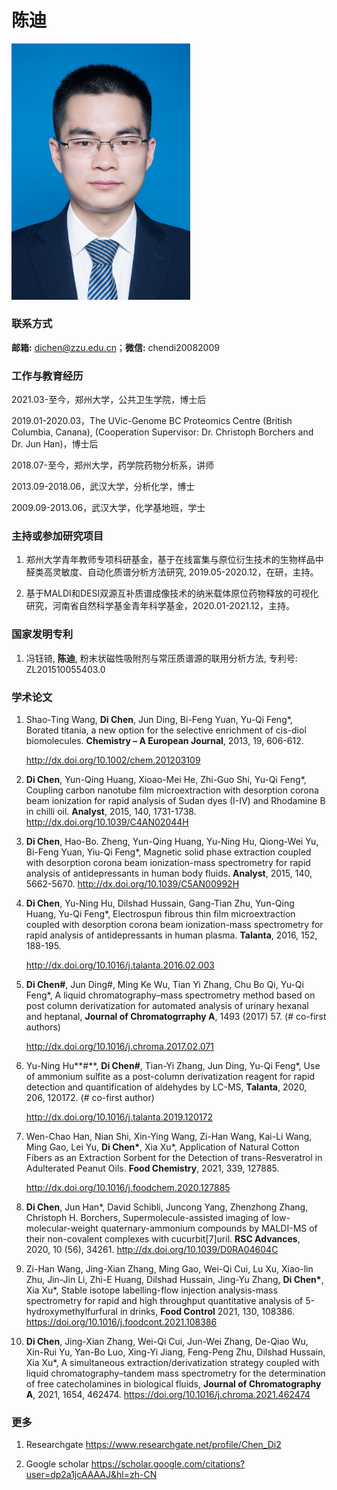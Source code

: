 # 陈迪

<img src="../image/chendi.jpg" alt="img" style="zoom:40%;" />

### **联系方式**

**邮箱:** dichen@zzu.edu.cn；**微信:** chendi20082009

### **工作与教育经历**

2021.03-至今，郑州大学，公共卫生学院，博士后

2019.01-2020.03，The UVic-Genome BC Proteomics Centre (British Columbia, Canana), (Cooperation Supervisor: Dr. Christoph Borchers and Dr. Jun Han)，博士后

2018.07-至今，郑州大学，药学院药物分析系，讲师

2013.09-2018.06，武汉大学，分析化学，博士

2009.09-2013.06，武汉大学，化学基地班，学士

### **主持或参加研究项目**

1. 郑州大学青年教师专项科研基金，基于在线富集与原位衍生技术的生物样品中醛类高灵敏度、自动化质谱分析方法研究, 2019.05-2020.12，在研，主持。

2. 基于MALDI和DESI双源互补质谱成像技术的纳米载体原位药物释放的可视化研究，河南省自然科学基金青年科学基金，2020.01-2021.12，主持。

### **国家发明专利**

1. 冯钰锜, **陈迪**, 粉末状磁性吸附剂与常压质谱源的联用分析方法, 专利号: ZL201510055403.0

### **学术论文**

1. Shao-Ting Wang, **Di Chen**, Jun Ding, Bi-Feng Yuan, Yu-Qi Feng*, Borated titania, a new option for the selective enrichment of cis-diol biomolecules. **Chemistry – A European Journal**, 2013, 19, 606-612. 

   http://dx.doi.org/10.1002/chem.201203109

2. **Di Chen**, Yun-Qing Huang, Xioao-Mei He, Zhi-Guo Shi, Yu-Qi Feng*, Coupling carbon nanotube film microextraction with desorption corona beam ionization for rapid analysis of Sudan dyes (I-IV) and Rhodamine B in chilli oil. **Analyst**, 2015, 140, 1731-1738. 
   http://dx.doi.org/10.1039/C4AN02044H

3. **Di Chen**, Hao-Bo. Zheng, Yun-Qing Huang, Yu-Ning Hu, Qiong-Wei Yu, Bi-Feng Yuan, Yiu-Qi Feng*, Magnetic solid phase extraction coupled with desorption corona beam ionization-mass spectrometry for rapid analysis of antidepressants in human body fluids. **Analyst**, 2015, 140, 5662-5670. 
   http://dx.doi.org/10.1039/C5AN00992H

4. **Di Chen**, Yu-Ning Hu, Dilshad Hussain, Gang-Tian Zhu, Yun-Qing Huang, Yu-Qi Feng*, Electrospun fibrous thin film microextraction coupled with desorption corona beam ionization-mass spectrometry for rapid analysis of antidepressants in human plasma. **Talanta**, 2016, 152, 188-195. 

   http://dx.doi.org/10.1016/j.talanta.2016.02.003

5. **Di Chen#**, Jun Ding#, Ming Ke Wu, Tian Yi Zhang, Chu Bo Qi, Yu-Qi Feng*, A liquid chromatography–mass spectrometry method based on post column derivatization for automated analysis of urinary hexanal and heptanal, **Journal of Chromatogrraphy A**, 1493 (2017) 57. (# co-first authors)

   http://dx.doi.org/10.1016/j.chroma.2017.02.071

6. Yu-Ning Hu**#**, **Di Chen#**, Tian-Yi Zhang, Jun Ding, Yu-Qi Feng*, Use of ammonium sulfite as a post-column derivatization reagent for rapid detection and quantification of aldehydes by LC-MS, **Talanta**, 2020, 206, 120172. (# co-first author) 

   http://dx.doi.org/10.1016/j.talanta.2019.120172

7. Wen-Chao Han, Nian Shi, Xin-Ying Wang, Zi-Han Wang, Kai-Li Wang, Ming Gao, Lei Yu, **Di Chen\***, Xia Xu*, Application of Natural Cotton Fibers as an Extraction Sorbent for the Detection of trans-Resveratrol in Adulterated Peanut Oils. **Food Chemistry**, 2021, 339, 127885.

   http://dx.doi.org/10.1016/j.foodchem.2020.127885

8. **Di Chen**, Jun Han*, David Schibli, Juncong Yang, Zhenzhong Zhang, Christoph H. Borchers, Supermolecule-assisted imaging of low-molecular-weight quaternary-ammonium compounds by MALDI-MS of their non-covalent complexes with cucurbit[7]uril. **RSC Advances**, 2020, 10 (56), 34261.
   http://dx.doi.org/10.1039/D0RA04604C
9. Zi-Han Wang, Jing-Xian Zhang, Ming Gao, Wei-Qi Cui, Lu Xu, Xiao-lin Zhu, Jin-Jin Li, Zhi-E Huang, Dilshad Hussain, Jing-Yu Zhang, **Di Chen\***, Xia Xu*, Stable isotope labelling-flow injection analysis-mass spectrometry for rapid and high throughput quantitative analysis of 5-hydroxymethylfurfural in drinks, **Food Control** 2021, 130, 108386.
   https://doi.org/10.1016/j.foodcont.2021.108386
10. **Di Chen**, Jing-Xian Zhang, Wei-Qi Cui, Jun-Wei Zhang, De-Qiao Wu, Xin-Rui Yu, Yan-Bo Luo, Xing-Yi Jiang, Feng-Peng Zhu, Dilshad Hussain, Xia Xu*, A simultaneous extraction/derivatization strategy coupled with liquid chromatography–tandem mass spectrometry for the determination of free catecholamines in biological fluids, **Journal of Chromatography A**, 2021, 1654, 462474.
    https://doi.org/10.1016/j.chroma.2021.462474

### **更多**

1. Researchgate
   https://www.researchgate.net/profile/Chen_Di2

2. Google scholar
   https://scholar.google.com/citations?user=dp2a1jcAAAAJ&hl=zh-CN

